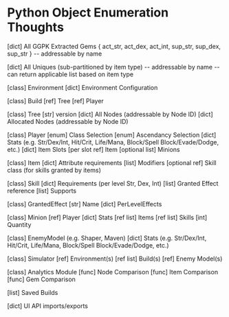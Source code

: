 # Python Object Enumeration Thoughts

[dict] All GGPK Extracted Gems { act_str, act_dex, act_int, sup_str, sup_dex, sup_str }
  -- addressable by name

[dict] All Uniques (sub-partitioned by item type)
  -- addressable by name
  -- can return applicable list based on item type

[class] Environment
    [dict] Environment Configuration

[class] Build
    [ref] Tree
    [ref] Player

[class] Tree
    [str] version
    [dict] All Nodes (addressable by Node ID)
    [dict] Allocated Nodes (addressable by Node ID)

[class] Player
    [enum] Class Selection
    [enum] Ascendancy Selection
    [dict] Stats (e.g. Str/Dex/Int, Hit/Crit, Life/Mana, Block/Spell Block/Evade/Dodge, etc.)
    [dict] Item Slots
        [per slot ref] Item
    [optional list] Minions

[class] Item
    [dict] Attribute requirements
    [list] Modifiers
    [optional ref] Skill class (for skills granted by items)

[class] Skill
    [dict] Requirements (per level Str, Dex, Int)
    [list] Granted Effect reference
    [list] Supports

[class] GrantedEffect
    [str] Name
    [dict] PerLevelEffects

[class] Minion
    [ref] Player
    [dict] Stats
    [ref list] Items
    [ref list] Skills
    [int] Quantity

[class] EnemyModel (e.g. Shaper, Maven)
    [dict] Stats (e.g. Str/Dex/Int, Hit/Crit, Life/Mana, Block/Spell Block/Evade/Dodge, etc.)

[class] Simulator
    [ref] Environment(s)
    [ref list] Build(s)
    [ref] Enemy Model(s)

[class] Analytics Module
    [func] Node Comparison
    [func] Item Comparison
    [func] Gem Comparison

[list] Saved Builds

[dict] UI API imports/exports
